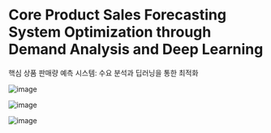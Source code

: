 # Core Product Sales Forecasting System Optimization through Demand Analysis and Deep Learning
핵심 상품 판매량 예측 시스템: 수요 분석과 딥러닝을 통한 최적화

![image](https://github.com/user-attachments/assets/11839945-a32c-44e9-8884-aa0fe93966dc)

![image](https://github.com/user-attachments/assets/bcde5898-6eb9-4b94-87fb-ca4d92cccfc4)

![image](https://github.com/user-attachments/assets/7a60f950-71ee-47a5-97bc-c2510bc6b228)

